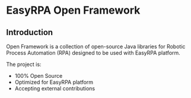 # EasyRPA Open Framework

## Introduction
Open Framework is a collection of open-source Java libraries for Robotic Process Automation (RPA) designed to be used with EasyRPA platform. 

The project is:
- 100% Open Source
- Optimized for EasyRPA platform
- Accepting external contributions
